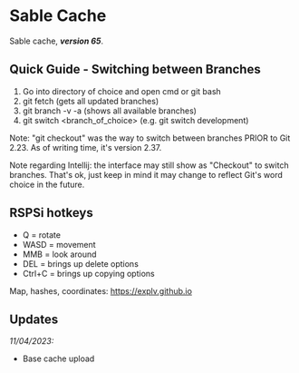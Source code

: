 # Sable Cache

Sable cache, **_version 65_**.

## Quick Guide - Switching between Branches
1. Go into directory of choice and open cmd or git bash 
2. git fetch (gets all updated branches)
3. git branch -v -a (shows all available branches)
4. git switch <branch_of_choice> (e.g. git switch development)

Note: "git checkout" was the way to switch between branches PRIOR to Git 2.23. As of writing time, it's version 2.37.

Note regarding Intellij: the interface may still show as "Checkout" to switch branches. That's ok, just keep in mind it may change to reflect Git's word choice in the future.


## RSPSi hotkeys
- Q = rotate
- WASD = movement
- MMB = look around
- DEL = brings up delete options
- Ctrl+C = brings up copying options

Map, hashes, coordinates: https://explv.github.io

## Updates

_11/04/2023:_
- Base cache upload
